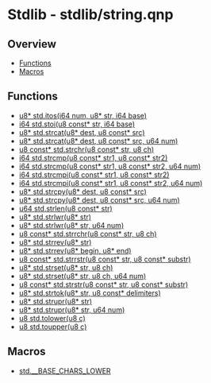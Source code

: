 
# Stdlib - stdlib/string.qnp

## Overview
 - [Functions](#functions)
 - [Macros](#macros)


## Functions
 - [u8* std.itos(i64 num, u8* str, i64 base)]()
 - [i64 std.stoi(u8 const* str, i64 base)]()
 - [u8* std.strcat(u8* dest, u8 const* src)]()
 - [u8* std.strcat(u8* dest, u8 const* src, u64 num)]()
 - [u8 const* std.strchr(u8 const* str, u8 ch)]()
 - [i64 std.strcmp(u8 const* str1, u8 const* str2)]()
 - [i64 std.strcmp(u8 const* str1, u8 const* str2, u64 num)]()
 - [i64 std.strcmpi(u8 const* str1, u8 const* str2)]()
 - [i64 std.strcmpi(u8 const* str1, u8 const* str2, u64 num)]()
 - [u8* std.strcpy(u8* dest, u8 const* src)]()
 - [u8* std.strcpy(u8* dest, u8 const* src, u64 num)]()
 - [u64 std.strlen(u8 const* str)]()
 - [u8* std.strlwr(u8* str)]()
 - [u8* std.strlwr(u8* str, u64 num)]()
 - [u8 const* std.strrchr(u8 const* str, u8 ch)]()
 - [u8* std.strrev(u8* str)]()
 - [u8* std.strrev(u8* begin, u8* end)]()
 - [u8 const* std.strrstr(u8 const* str, u8 const* substr)]()
 - [u8* std.strset(u8* str, u8 ch)]()
 - [u8* std.strset(u8* str, u8 ch, u64 num)]()
 - [u8 const* std.strstr(u8 const* str, u8 const* substr)]()
 - [u8* std.strtok(u8* str, u8 const* delimiters)]()
 - [u8* std.strupr(u8* str)]()
 - [u8* std.strupr(u8* str, u64 num)]()
 - [u8 std.tolower(u8 c)]()
 - [u8 std.toupper(u8 c)]()

## Macros
 - [std.__BASE_CHARS_LOWER]()

